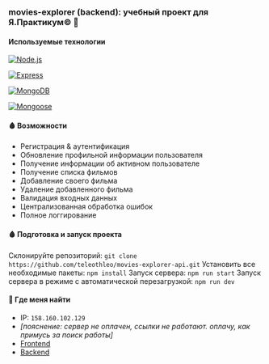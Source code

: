 ### movies-explorer (backend): учебный проект для Я.Практикум© 🎒

#### Используемые технологии
[![Node.js](https://img.shields.io/badge/Node.js-14.x.x-339933.svg?style=for-the-badge&logo=node.js)](https://nodejs.org/)

[![Express](https://img.shields.io/badge/Express-4.x.x-000000.svg?style=for-the-badge&logo=express)](https://expressjs.com/)

[![MongoDB](https://img.shields.io/badge/MongoDB-4.x.x-47A248.svg?style=for-the-badge&logo=mongodb)](https://www.mongodb.com/)

[![Mongoose](https://img.shields.io/badge/Mongoose-6.x.x-880000.svg?style=for-the-badge&logo=mongoose)](https://mongoosejs.com/)


#### 🩸 Возможности
- Регистрация & aутентификация
- Обновление профильной информации пользователя
- Получение информации об активном пользователе
- Получение списка фильмов
- Добавление своего фильма
- Удаление добавленного фильма
- Валидация входных данных
- Централизованная обработка ошибок
- Полное логгирование
  
#### 🩸 Подготовка и запуск проекта
Склонируйте репозиторий: `git clone https://github.com/teleothleo/movies-explorer-api.git`
Установить все необходимые пакеты: `npm install`
Запуск сервера: `npm run start`
Запуск сервера в режиме с автоматической перезагрузкой: `npm run dev`

#### 🔮 Где меня найти
- IP: `158.160.102.129`
- *[пояснение: сервер не оплачен, ссылки не работают. оплачу, как примусь за поиск работы]*
- [Frontend](https://api.lacatastrophe.nomoredomains.monster)
- [Backend](https://api.lacatastrophe.nomoredomains.monster)
